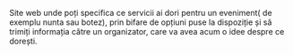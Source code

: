 Site web unde poți specifica ce servicii ai dori pentru un eveniment( de exemplu nunta sau botez), prin bifare de opțiuni puse la dispoziție și să trimiți informația către un organizator, care va avea acum o idee despre ce dorești.
